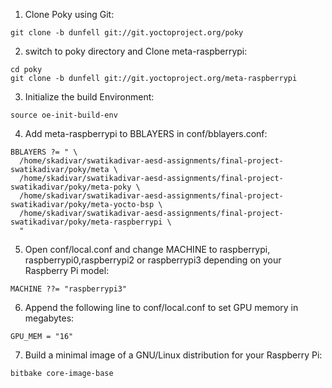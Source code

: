 1. Clone Poky using Git:
````
git clone -b dunfell git://git.yoctoproject.org/poky
````

2. switch to poky directory and Clone meta-raspberrypi:
````
cd poky
git clone -b dunfell git://git.yoctoproject.org/meta-raspberrypi
````

3. Initialize the build Environment:
````
source oe-init-build-env
````

4. Add meta-raspberrypi to BBLAYERS in conf/bblayers.conf:
````
BBLAYERS ?= " \
  /home/skadivar/swatikadivar-aesd-assignments/final-project-swatikadivar/poky/meta \
  /home/skadivar/swatikadivar-aesd-assignments/final-project-swatikadivar/poky/meta-poky \
  /home/skadivar/swatikadivar-aesd-assignments/final-project-swatikadivar/poky/meta-yocto-bsp \
  /home/skadivar/swatikadivar-aesd-assignments/final-project-swatikadivar/poky/meta-raspberrypi \
  "
````  
  
5. Open conf/local.conf and change MACHINE to raspberrypi, raspberrypi0,raspberrypi2 or raspberrypi3 depending on your Raspberry Pi model:
````
MACHINE ??= "raspberrypi3"
````

6. Append the following line to conf/local.conf to set GPU memory in megabytes:
````
GPU_MEM = "16"
````  

7. Build a minimal image of a GNU/Linux distribution for your Raspberry Pi:
````
bitbake core-image-base
````

